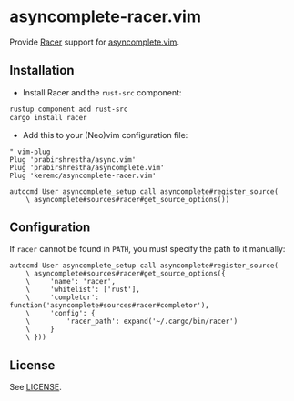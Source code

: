 # asyncomplete-racer.vim

Provide [Racer](https://github.com/racer-rust/racer) support for [asyncomplete.vim](https://github.com/prabirshrestha/asyncomplete.vim).

## Installation

* Install Racer and the `rust-src` component:

```bash
rustup component add rust-src
cargo install racer
```

* Add this to your (Neo)vim configuration file:

```vim
" vim-plug
Plug 'prabirshrestha/async.vim'
Plug 'prabirshrestha/asyncomplete.vim'
Plug 'keremc/asyncomplete-racer.vim'

autocmd User asyncomplete_setup call asyncomplete#register_source(
    \ asyncomplete#sources#racer#get_source_options())
```

## Configuration

If `racer` cannot be found in `PATH`, you must specify the path to it manually:

```vim
autocmd User asyncomplete_setup call asyncomplete#register_source(
    \ asyncomplete#sources#racer#get_source_options({
    \     'name': 'racer',
    \     'whitelist': ['rust'],
    \     'completor': function('asyncomplete#sources#racer#completor'),
    \     'config': {
    \         'racer_path': expand('~/.cargo/bin/racer')
    \     }
    \ }))
```

## License

See [LICENSE](https://raw.githubusercontent.com/keremc/asyncomplete-racer.vim/master/LICENSE).
